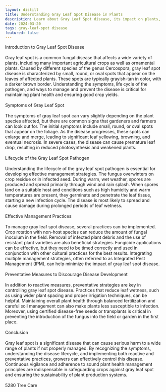 ```yaml
---
layout: distill
title: Understanding Gray Leaf Spot Disease in Plants
description: Learn about Gray Leaf Spot disease, its impact on plants, symptoms, and effective management strategies.
date: 2024-03-20
tags: gray-leaf-spot disease
featured: false
---
```


Introduction to Gray Leaf Spot Disease<br /><br />Gray leaf spot is a common fungal disease that affects a wide variety of plants, including many important agricultural crops as well as ornamental plants. Caused by different species of the genus Cercospora, gray leaf spot disease is characterized by small, round, or oval spots that appear on the leaves of affected plants. These spots are typically grayish-tan in color, with a darker brown border. Understanding the symptoms, life cycle of the pathogen, and ways to manage and prevent the disease is critical for maintaining plant health and ensuring good crop yields.<br /><br />Symptoms of Gray Leaf Spot<br /><br />The symptoms of gray leaf spot can vary slightly depending on the plant species affected, but there are common signs that gardeners and farmers can look out for. The initial symptoms include small, round, or oval spots that appear on the foliage. As the disease progresses, these spots can enlarge and merge, leading to significant leaf yellowing, browning, and eventual necrosis. In severe cases, the disease can cause premature leaf drop, resulting in reduced photosynthesis and weakened plants.<br /><br />Lifecycle of the Gray Leaf Spot Pathogen<br /><br />Understanding the lifecycle of the gray leaf spot pathogen is essential for developing effective management strategies. The fungus overwinters on crop residue or in infected seed. During warm, wet weather, spores are produced and spread primarily through wind and rain splash. When spores land on a suitable host and conditions such as high humidity and warm temperatures are present, they germinate and penetrate the leaf tissue, starting a new infection cycle. The disease is most likely to spread and cause damage during prolonged periods of leaf wetness.<br /><br />Effective Management Practices<br /><br />To manage gray leaf spot disease, several practices can be implemented. Crop rotation with non-host species can reduce the amount of fungal inoculum in the field. Removal of infected plant debris and the use of resistant plant varieties are also beneficial strategies. Fungicide applications can be effective, but they need to be timed correctly and used in conjunction with other cultural practices for the best results. Integrating multiple management strategies, often referred to as Integrated Pest Management (IPM), can help minimize the impact of gray leaf spot disease.<br /><br />Preventative Measures to Discourage Disease Development<br /><br />In addition to reactive measures, preventative strategies are key in controlling gray leaf spot disease. Practices that reduce leaf wetness, such as using wider plant spacing and proper irrigation techniques, can be helpful. Maintaining overall plant health through balanced fertilization and careful soil management can also make plants less susceptible to infection. Moreover, using certified disease-free seeds or transplants is critical in preventing the introduction of the fungus into the field or garden in the first place.<br /><br />Conclusion<br /><br />Gray leaf spot is a significant disease that can cause serious harm to a wide range of plants if not properly managed. By recognizing the symptoms, understanding the disease lifecycle, and implementing both reactive and preventative practices, growers can effectively control this disease. Continuous vigilance and adherence to sound plant health management principles are indispensable in safeguarding crops against gray leaf spot and ensuring the sustainability of plant production systems.<br /><br />5280 Tree Care
